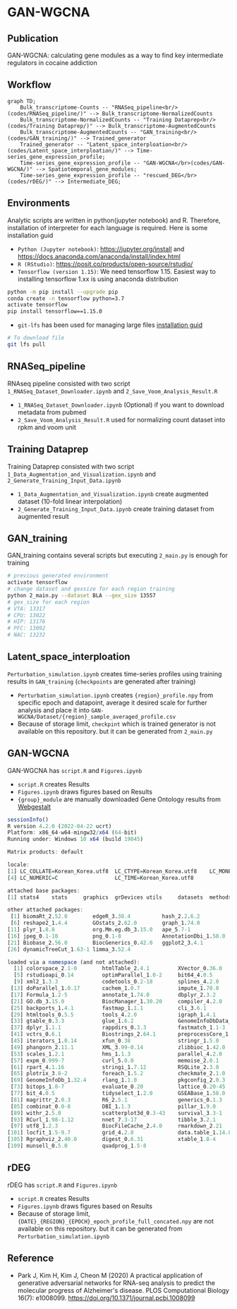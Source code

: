 # GAN-WGCNA

## Publication
GAN-WGCNA: calculating gene modules as a way to find key intermediate regulators in cocaine addiction

## Workflow
```mermaid
graph TD;
    Bulk_transcriptome-Counts -- "RNASeq_pipeline<br/>(codes/RNASeq_pipeline/)" --> Bulk_transcriptome-NormalizedCounts
    Bulk_transcriptome-NormalizedCounts -- "Training Dataprep<br/>(codes/Training Dataprep/)" --> Bulk_transcriptome-AugmentedCounts
    Bulk_transcriptome-AugmentedCounts -- "GAN_training<br/>(codes/GAN_training/)" --> Trained_generator
    Trained_generator -- "Latent_space_interploation<br/>(codes/Latent_space_interploation/)" --> Time-series_gene_expression_profile;
    Time-series_gene_expression_profile -- "GAN-WGCNA</br>(codes/GAN-WGCNA/)" --> Spatiotemporal_gene_modules;
    Time-series_gene_expression_profile -- "rescued_DEG</br>(codes/rDEG/)" --> Intermediate_DEG;

```

## Environments
Analytic scripts are written in python(jupyter notebook) and R. Therefore, installation of interpreter for each language is required. Here is some installation guid
- `Python (Jupyter notebook)`: https://jupyter.org/install and https://docs.anaconda.com/anaconda/install/index.html
- `R (RStudio)`: https://posit.co/products/open-source/rstudio/
- `Tensorflow (version 1.15)`: We need tensorflow 1.15. Easiest way to installing tensorflow 1.xx is using anaconda distribution
```bash
python -m pip install --upgrade pip
conda create -n tensorflow python=3.7
activate tensorflow
pip install tensorflow==1.15.0
```
- `git-lfs` has been used for managing large files  [installation guid](https://github.com/git-lfs/git-lfs/wiki/Installation)
```bash
# To download file
git lfs pull
```

## RNASeq_pipeline
RNAseq pipeline consisted with two script `1_RNASeq_Dataset_Downloader.ipynb` and `2_Save_Voom_Analysis_Result.R`
- `1_RNASeq_Dataset_Downloader.ipynb` (Optional) if you want to download metadata from pubmed
- `2_Save_Voom_Analysis_Result.R` used for normalizing count dataset into rpkm and voom unit

## Training Dataprep
Training Dataprep consisted with two script `1_Data_Augmentation_and_Visualization.ipynb` and `2_Generate_Training_Input_Data.ipynb`
- `1_Data_Augmentation_and_Visualization.ipynb`  create augmented dataset (10-fold linear interpolation)
- `2_Generate_Training_Input_Data.ipynb` create training dataset from augmented result

## GAN_training
GAN_training contains several scripts but executing `2_main.py` is enough for training
```bash
# previous generated environment
activate tensorflow
# change dataset and gexsize for each region training
python 2_main.py --dataset BLA --gex_size 13557
# gex_size for each region
# VTA: 13317
# CPU: 13022
# HIP: 13176
# PFC: 13092
# NAC: 13232
```

## Latent_space_interploation
`Perturbation_simulation.ipynb` creates time-series profiles using training results in `GAN_training` (`checkpoints` are generated after training)
- `Perturbation_simulation.ipynb` creates `{region}_profile.npy` from specific epoch and datapoint, average it desired scale for further analysis and place it into `GAN-WGCNA/Dataset/{region}_sample_averaged_profile.csv`
- Because of storage limit, `checkpint` which is trained generator is not available on this repository. but it can be generated from `2_main.py`

## GAN-WGCNA
GAN-WGCNA has `script.R` and `Figures.ipynb`
- `script.R` creates Results
- `Figures.ipynb` draws figures based on Results
- `{group}_module` are manually downloaded Gene Ontology results from [Webgestalt](https://www.webgestalt.org/)

```r
sessionInfo() 
R version 4.2.0 (2022-04-22 ucrt)
Platform: x86_64-w64-mingw32/x64 (64-bit)
Running under: Windows 10 x64 (build 19045)

Matrix products: default

locale:
[1] LC_COLLATE=Korean_Korea.utf8  LC_CTYPE=Korean_Korea.utf8    LC_MONETARY=Korean_Korea.utf8
[4] LC_NUMERIC=C                  LC_TIME=Korean_Korea.utf8    

attached base packages:
[1] stats4    stats     graphics  grDevices utils     datasets  methods   base     

other attached packages:
 [1] biomaRt_2.52.0        edgeR_3.38.4          hash_2.2.6.2          phytools_1.5-1        maps_3.4.1           
 [6] reshape2_1.4.4        GOstats_2.62.0        graph_1.74.0          Category_2.62.0       Matrix_1.4-1         
[11] plyr_1.8.8            org.Mm.eg.db_3.15.0   ape_5.7-1             RFLPtools_2.0         RColorBrewer_1.1-3   
[16] jpeg_0.1-10           png_0.1-8             AnnotationDbi_1.58.0  IRanges_2.30.1        S4Vectors_0.34.0     
[21] Biobase_2.56.0        BiocGenerics_0.42.0   ggplot2_3.4.1         WGCNA_1.72-1          fastcluster_1.2.3    
[26] dynamicTreeCut_1.63-1 limma_3.52.4         

loaded via a namespace (and not attached):
  [1] colorspace_2.1-0        htmlTable_2.4.1         XVector_0.36.0          base64enc_0.1-3        
  [5] rstudioapi_0.14         optimParallel_1.0-2     bit64_4.0.5             fansi_1.0.4            
  [9] xml2_1.3.3              codetools_0.2-18        splines_4.2.0           mnormt_2.1.1           
 [13] doParallel_1.0.17       cachem_1.0.7            impute_1.70.0           knitr_1.42             
 [17] Formula_1.2-5           annotate_1.74.0         dbplyr_2.3.2            cluster_2.1.3          
 [21] GO.db_3.15.0            BiocManager_1.30.20     compiler_4.2.0          httr_1.4.5             
 [25] backports_1.4.1         fastmap_1.1.1           cli_3.6.1               prettyunits_1.1.1      
 [29] htmltools_0.5.5         tools_4.2.0             igraph_1.4.1            coda_0.19-4            
 [33] gtable_0.3.3            glue_1.6.2              GenomeInfoDbData_1.2.8  clusterGeneration_1.3.7
 [37] dplyr_1.1.1             rappdirs_0.3.3          fastmatch_1.1-3         Rcpp_1.0.10            
 [41] vctrs_0.6.1             Biostrings_2.64.1       preprocessCore_1.58.0   nlme_3.1-157           
 [45] iterators_1.0.14        xfun_0.38               stringr_1.5.0           lifecycle_1.0.3        
 [49] phangorn_2.11.1         XML_3.99-0.14           zlibbioc_1.42.0         MASS_7.3-57            
 [53] scales_1.2.1            hms_1.1.3               parallel_4.2.0          RBGL_1.72.0            
 [57] expm_0.999-7            curl_5.0.0              memoise_2.0.1           gridExtra_2.3          
 [61] rpart_4.1.16            stringi_1.7.12          RSQLite_2.3.0           genefilter_1.78.0      
 [65] plotrix_3.8-2           foreach_1.5.2           checkmate_2.1.0         filelock_1.0.2         
 [69] GenomeInfoDb_1.32.4     rlang_1.1.0             pkgconfig_2.0.3         matrixStats_0.63.0     
 [73] bitops_1.0-7            evaluate_0.20           lattice_0.20-45         htmlwidgets_1.6.2      
 [77] bit_4.0.5               tidyselect_1.2.0        GSEABase_1.58.0         AnnotationForge_1.38.1
 [81] magrittr_2.0.3          R6_2.5.1                generics_0.1.3          Hmisc_5.0-1            
 [85] combinat_0.0-8          DBI_1.1.3               pillar_1.9.0            foreign_0.8-82         
 [89] withr_2.5.0             scatterplot3d_0.3-43    survival_3.3-1          KEGGREST_1.36.3        
 [93] RCurl_1.98-1.12         nnet_7.3-17             tibble_3.2.1            crayon_1.5.2           
 [97] utf8_1.2.3              BiocFileCache_2.4.0     rmarkdown_2.21          progress_1.2.2         
[101] locfit_1.5-9.7          grid_4.2.0              data.table_1.14.8       blob_1.2.4             
[105] Rgraphviz_2.40.0        digest_0.6.31           xtable_1.8-4            numDeriv_2016.8-1.1    
[109] munsell_0.5.0           quadprog_1.5-8     
```

## rDEG
rDEG has `script.R` and `Figures.ipynb`
- `script.R` creates Results
- `Figures.ipynb` draws figures based on Results
- Because of storage limit, `{DATE}_{REGION}_{EPOCH}_epoch_profile_full_concated.npy` are not available on this repository. but it can be generated from `Perturbation_simulation.ipynb`

## Reference
- Park J, Kim H, Kim J, Cheon M (2020) A practical application of generative adversarial networks for RNA-seq analysis to predict the molecular progress of Alzheimer's disease. PLOS Computational Biology 16(7): e1008099. https://doi.org/10.1371/journal.pcbi.1008099

